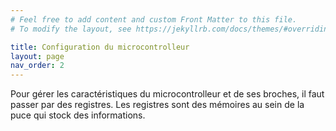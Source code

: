```yaml
---
# Feel free to add content and custom Front Matter to this file.
# To modify the layout, see https://jekyllrb.com/docs/themes/#overriding-theme-defaults

title: Configuration du microcontrolleur
layout: page
nav_order: 2
---
```


Pour gérer les caractéristiques du microcontrolleur et de ses broches, il faut passer par des registres. Les registres sont des mémoires au sein de la puce qui stock des informations.

